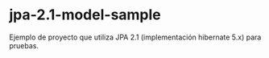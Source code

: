 # jpa-2.1-model-sample
Ejemplo de proyecto que utiliza JPA 2.1 (implementación hibernate 5.x) para pruebas.
